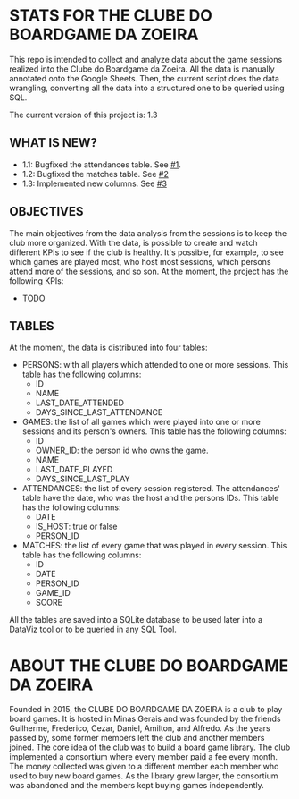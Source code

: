 # STATS FOR THE CLUBE DO BOARDGAME DA ZOEIRA

This repo is intended to collect and analyze data about the game sessions realized into the Clube do Boardgame da Zoeira. All the data is manually annotated onto the Google Sheets. Then, the current script does the data wrangling, converting all the data into a structured one to be queried using SQL. 

The current version of this project is: 1.3

## WHAT IS NEW?

- 1.1: Bugfixed the attendances table. See [#1](/../../issues/1).
- 1.2: Bugfixed the matches table. See [#2](/../../issues/2)
- 1.3: Implemented new columns. See [#3](/../../issues/3)  

## OBJECTIVES

The main objectives from the data analysis from the sessions is to keep the club more organized. With the data, is possible to create and watch different KPIs to see if the club is healthy. It's possible, for example, to see which games are played most, who host most sessions, which persons attend more of the sessions, and so son. At the moment, the project has the following KPIs:

- TODO   

## TABLES
At the moment, the data is distributed into four tables:

- PERSONS: with all players which attended to one or more sessions. This table has the following columns:
    - ID
    - NAME
    - LAST_DATE_ATTENDED
    - DAYS_SINCE_LAST_ATTENDANCE
- GAMES: the list of all games which were played into one or more sessions and its person's owners. This table has the following columns:
    - ID
    - OWNER_ID: the person id who owns the game.
    - NAME
    - LAST_DATE_PLAYED
    - DAYS_SINCE_LAST_PLAY
- ATTENDANCES: the list of every session registered. The attendances' table have the date, who was the host and the persons IDs. This table has the following columns:
    - DATE
    - IS_HOST: true or false
    - PERSON_ID 
- MATCHES: the list of every game that was played in every session. This table has the following columns:
    - ID
    - DATE
    - PERSON_ID
    - GAME_ID
    - SCORE

All the tables are saved into a SQLite database to be used later into a DataViz tool or to be queried in any SQL Tool.

# ABOUT THE CLUBE DO BOARDGAME DA ZOEIRA
Founded in 2015, the CLUBE DO BOARDGAME DA ZOEIRA is a club to play board games. It is hosted in Minas Gerais and was founded by the friends Guilherme, Frederico, Cezar, Daniel, Amilton, and Alfredo. As the years passed by, some former members left the club and another members joined. The core idea of the club was to build a board game library. The club implemented a consortium where every member paid a fee every month. The money collected was given to a different member each member who used to buy new board games. As the library grew larger, the consortium was abandoned and the members kept buying games independently.